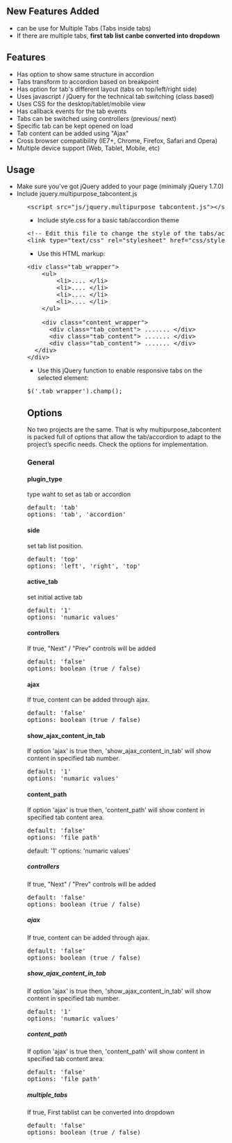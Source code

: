 <h2 >
New Features Added</h2>

  <ul>
                    <li>can be use for Multiple Tabs (Tabs inside tabs) </li>
                    <li>If there are multiple tabs, <strong>first tab list canbe converted into dropdown</strong> </li>
                </ul>
                
<h2 >
Features</h2>

<ul>  
            <li>Has option to show same structure in accordion </li>
            <li>Tabs transform to accordion based on breakpoint</li>
            <li>Has option for tab's different layout (tabs on top/left/right side)</li>
            <li>Uses javascript / jQuery for the technical tab switching (class based)</li>
            <li>Uses CSS for the desktop/tablet/mobile view</li>
            <li>Has callback events for the tab events</li>
            <li>Tabs can be switched using controllers (previous/ next)</li>
            <li>Specific tab can be kept opened on load</li>
            <li>Tab content can be added using "Ajax"</li>
            <li>Cross browser compatibility (IE7+, Chrome, Firefox, Safari and Opera)</li>
            <li>Multiple device support (Web, Tablet, Mobile, etc)</li>
          </ul>


<h2>
Usage</h2>



<ul>
  <li>Make sure you’ve got jQuery added to your page (minimaly jQuery 1.7.0)</li>
<li>Include jquery.multipurpose_tabcontent.js</li>
    <ul>

   <pre><span class="nt">&lt;script </span><span class="na">src=</span><span class="s">"js/jquery.multipurpose_tabcontent.js"</span><span class="nt">&gt;&lt;/script&gt;</span>
</pre>


  <ul>
  <li>Include style.css for a basic tab/accordion theme</li>
</ul>

<pre><span class="c">&lt;!-- Edit this file to change the style of the tabs/accordion --&gt;</span>
<span class="nt">&lt;link</span> <span class="na">type=</span><span class="s">"text/css"</span> <span class="na">rel=</span><span class="s">"stylesheet"</span> <span class="na">href=</span><span class="s">"css/style.css"</span> <span class="nt">/&gt;</span>
</pre>

<ul>
  <li>Use this HTML markup:</li>
</ul>

<pre><span class="nt">&lt;div</span> <span class="na">class=</span><span class="s">"tab_wrapper"</span><span class="nt">&gt;</span>
    <span class="nt">&lt;ul&gt;</span>
        <span class="nt">&lt;li&gt;.... &lt;/li&gt;</span>
        <span class="nt">&lt;li&gt;.... &lt;/li&gt;</span>
        <span class="nt">&lt;li&gt;.... &lt;/li&gt;</span>
        <span class="nt">&lt;li&gt;.... &lt;/li&gt;</span>
    <span class="nt">&lt;/ul&gt;</span>

    <span class="nt">&lt;div</span> <span class="na">class=</span><span class="s">"content_wrapper"</span><span class="nt">&gt;</span>
      <span class="nt">&lt;div</span> <span class="na">class=</span><span class="s">"tab_content"</span><span class="nt">&gt;</span> ....... <span class="nt">&lt;/div&gt;</span>
      <span class="nt">&lt;div</span> <span class="na">class=</span><span class="s">"tab_content"</span><span class="nt">&gt;</span> ....... <span class="nt">&lt;/div&gt;</span>
      <span class="nt">&lt;div</span> <span class="na">class=</span><span class="s">"tab_content"</span><span class="nt">&gt;</span> ....... <span class="nt">&lt;/div&gt;</span>
  <span class="nt">&lt;/div&gt;</span>
<span class="nt">&lt;/div&gt;</span>
</pre>

<ul>
  <li>Use this jQuery function to enable responsive tabs on the selected element:</li>
</ul>

<pre><span class="nx">$</span><span class="p">(</span><span class="s1">'.tab_wrapper'</span><span class="p">).</span><span class="nx">champ</span><span class="p">();</span>
</pre>

<h2>
Options</h2>

<p>No two projects are the same. That is why multipurpose_tabcontent is packed full of options that allow the tab/accordion to adapt to the project’s specific needs. Check the options for implementation.</p>

<h3>General</h3>

<h4>plugin_type</h4>
type waht to set as tab or accordion
<pre>
default: 'tab'
options: 'tab', 'accordion'
</pre>
          
<h4>side</h4>
set tab list position.
<pre>
default: 'top'
options: 'left', 'right', 'top'
</pre>
          

          
<h4>active_tab</h4>
set initial active tab
<pre>
default: '1'
options: 'numaric values'
</pre>
          

          
<h4>controllers</h4>
If true, "Next" / "Prev" controls will be added
<pre>
default: 'false'
options: boolean (true / false)
</pre>
          

          
<h4>ajax</h4>
If true, content can be added through ajax.
<pre>
default: 'false'
options: boolean (true / false)
</pre>
          

          
<h4>show_ajax_content_in_tab</h4>
If option 'ajax' is true then, 'show_ajax_content_in_tab' will show content in specified tab number.
<pre>
default: '1'
options: 'numaric values'
</pre>
          

          
<h4>content_path</h4>
If option 'ajax' is true then, 'content_path' will show content in specified tab content area.
<pre>
default: 'false'
options: 'file path'
</pre>
default: '1'
options: 'numaric values'
</pre>
          

          
<h5>controllers</h5>
If true, "Next" / "Prev" controls will be added
<pre>
default: 'false'
options: boolean (true / false)
</pre>
          

          
<h5>ajax</h5>
If true, content can be added through ajax.
<pre>
default: 'false'
options: boolean (true / false)
</pre>
          

          
<h5>show_ajax_content_in_tab</h5>
If option 'ajax' is true then, 'show_ajax_content_in_tab' will show content in specified tab number.
<pre>
default: '1'
options: 'numaric values'
</pre>
          

          
<h5>content_path</h5>
If option 'ajax' is true then, 'content_path' will show content in specified tab content area.
<pre>
default: 'false'
options: 'file path'
</pre>

<h5>multiple_tabs</h5>
If true, First tablist can be converted into dropdown
<pre>
default: 'false'
options: boolean (true / false)
</pre>
                        
                  

